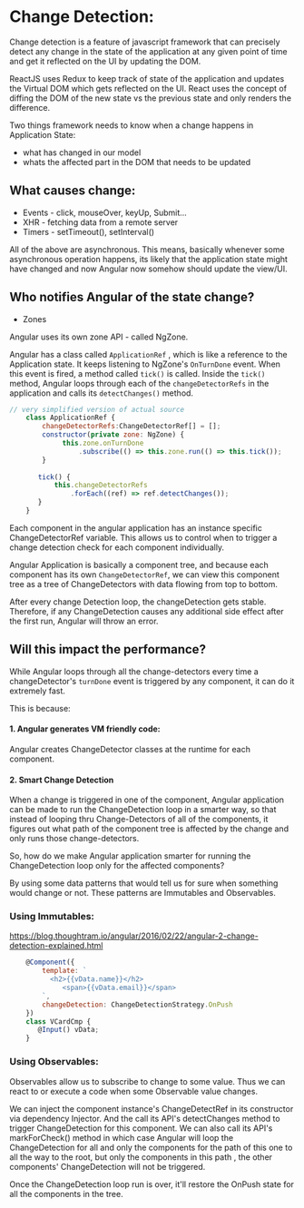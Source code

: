 # Change Detection:
Change detection is a feature of javascript framework that can precisely detect any change in the state of the application at any given point of time and get it reflected on the UI by updating the DOM.

ReactJS uses Redux to keep track of state of the application and updates the Virtual DOM which gets reflected on the UI. React uses the concept of diffing the DOM of the new state vs the previous state and only renders the difference.

Two things framework needs to know when a change happens in Application State:
- what has changed in our model
- whats the affected part in the DOM that needs to be updated

## What causes change:
- Events - click, mouseOver, keyUp, Submit...
- XHR - fetching data from a remote server
- Timers - setTimeout(), setInterval()

All of the above are asynchronous. This means, basically whenever some asynchronous operation happens, its likely that the application state might have changed and now Angular now somehow should update the view/UI.

## Who notifies Angular of the state change?
- Zones

Angular uses its own zone API - called NgZone.

Angular has a class called `ApplicationRef` , which is like a reference to the Application state. It keeps listening to NgZone's `OnTurnDone` event. When this event is fired, a method called `tick()` is called. Inside the `tick()` method, Angular loops through each of the `changeDetectorRefs` in the application and calls its `detectChanges()` method.

```js
// very simplified version of actual source
    class ApplicationRef {  
        changeDetectorRefs:ChangeDetectorRef[] = []; 
        constructor(private zone: NgZone) {    
             this.zone.onTurnDone      
                 .subscribe(() => this.zone.run(() => this.tick());  
        }  
    
       tick() {    
           this.changeDetectorRefs      
               .forEach((ref) => ref.detectChanges());  
       }
    }
```

Each component in the angular application has an instance specific ChangeDetectorRef variable. This allows us to control when to trigger a change detection check for each component individually.

Angular Application is basically a component tree, and because each component has its own `ChangeDetectorRef`, we can view this component tree as a tree of ChangeDetectors with data flowing from top to bottom.

After every change Detection loop, the changeDetection gets stable.
Therefore, if any ChangeDetection causes any additional side effect after the first run, Angular will throw an error.

## Will this impact the performance?
While Angular loops through all the change-detectors every time a changeDetector's `turnDone` event is triggered by any component, it can do it extremely fast.

This is because:
#### 1. Angular generates VM friendly code: 
Angular creates ChangeDetector classes at the runtime for each component.

#### 2. Smart Change Detection 
When a change is triggered in one of the component, Angular application can be made to run the ChangeDetection loop in a smarter way, so that instead of looping thru Change-Detectors of all of the components, it figures out what path of the component tree is affected by the change and only runs those change-detectors.

So, how do we make Angular application smarter for running the ChangeDetection loop only for the affected components?

By using some data patterns that would tell us for sure when something would change or not. These patterns are Immutables and Observables. 

### Using Immutables:
https://blog.thoughtram.io/angular/2016/02/22/angular-2-change-detection-explained.html



```js
    @Component({  
        template: `    
          <h2>{{vData.name}}</h2>    
             <span>{{vData.email}}</span>  
        `,  
        changeDetection: ChangeDetectionStrategy.OnPush
    })
    class VCardCmp {  
       @Input() vData;
    }
```

### Using Observables:

Observables allow us to subscribe to change to some value. Thus we can react to or execute a code when some Observable value changes.

We can inject the component instance's ChangeDetectRef in its constructor via dependency Injector. And the call its API's detectChanges method to trigger ChangeDetection for this component.
We can also call its API's markForCheck() method in which case Angular will loop the ChangeDetection for all and only the components for the path of this one to all the way to the root, but only the components in this path , the other components' ChangeDetection will not be triggered.

Once the ChangeDetection loop run is over, it'll restore the OnPush state for all the components in the tree.
